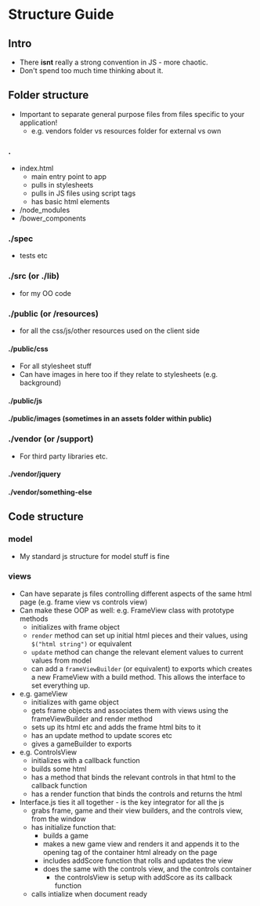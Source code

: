 # Structure Guide

## Intro

* There **isnt** really a strong convention in JS - more chaotic.
* Don't spend too much time thinking about it.


## Folder structure

* Important to separate general purpose files from files specific to your application!
  - e.g. vendors folder vs resources folder for external vs own



### .

* index.html
  - main entry point to app
  - pulls in stylesheets
  - pulls in JS files using script tags
  - has basic html elements
* /node_modules
* /bower_components

### ./spec

* tests etc

### ./src (or ./lib)
* for my OO code

### ./public (or /resources)

* for all the css/js/other resources used on the client side

#### ./public/css

* For all stylesheet stuff
* Can have images in here too if they relate to stylesheets (e.g. background)

#### ./public/js

#### ./public/images (sometimes in an assets folder within public)

### ./vendor (or /support)

* For third party libraries etc.

#### ./vendor/jquery

#### ./vendor/something-else



## Code structure

### model

* My standard js structure for model stuff is fine

### views

* Can have separate js files controlling different aspects of the same html page (e.g. frame view vs controls view)
* Can make these OOP as well: e.g. FrameView class with prototype methods
  - initializes with frame object
  - `render` method can set up initial html pieces and their values, using `$("html string")` or equivalent
  - `update` method can change the relevant element values to current values from model
  - can add a `frameViewBuilder` (or equivalent) to exports which creates a new FrameView with a build method. This allows the interface to set everything up.
* e.g. gameView
  - initializes with game object
  - gets frame objects and associates them with views using the frameViewBuilder and render method
  - sets up its html etc and adds the frame html bits to it
  - has an update method to update scores etc
  - gives a gameBuilder to exports
* e.g. ControlsView
  - initializes with a callback function
  - builds some html
  - has a method that binds the relevant controls in that html to the callback function
  - has a render function that binds the controls and returns the html
* Interface.js ties it all together - is the key integrator for all the js
  - grabs frame, game and their view builders, and the controls view, from the window
  - has initialize function that:
    - builds a game
    - makes a new game view and renders it and appends it to the opening tag of the container html already on the page
    - includes addScore function that rolls and updates the view
    - does the same with the controls view, and the controls container
      - the controlsView is setup with addScore as its callback function
  - calls intialize when document ready
